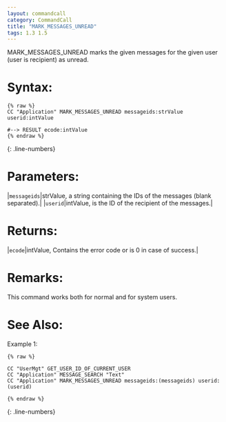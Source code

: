 ```yaml
---
layout: commandcall
category: CommandCall
title: "MARK_MESSAGES_UNREAD"
tags: 1.3 1.5
---
```


MARK_MESSAGES_UNREAD marks the given messages for the given user (user is recipient) as unread.

# Syntax:  

```adoscript
{% raw %}
CC "Application" MARK_MESSAGES_UNREAD messageids:strValue userid:intValue

#--> RESULT ecode:intValue
{% endraw %}
```
{: .line-numbers}

# Parameters:  

|`messageids`|strValue, a string containing the IDs of the messages (blank separated).|
|`userid`|intValue, is the ID of the recipient of the messages.|

# Returns:  

|`ecode`|intValue, Contains the error code or is 0 in case of success.|

# Remarks:

This command works both for normal and for system users.

# See Also:  



Example 1:

```adoscript
{% raw %}

CC "UserMgt" GET_USER_ID_OF_CURRENT_USER
CC "Application" MESSAGE_SEARCH "Text"
CC "Application" MARK_MESSAGES_UNREAD messageids:(messageids) userid:(userid)

{% endraw %}
```
{: .line-numbers}

